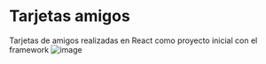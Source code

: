 # Tarjetas amigos
Tarjetas de amigos realizadas en React como proyecto inicial con el framework
![image](https://github.com/EmaLoto/proyecto-uno/assets/112836748/7419490f-4e0b-4d6f-ad81-eb2fd05e093a)
